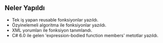 ## Neler Yapıldı 
- Tek iş yapan reusable fonksiyonlar yazıldı.
- Özyinelemeli algoritma ile fonksiyonlar yazıldı.
- XML yorumları ile fonksiyon tanımlandı.
- C# 6.0 ile gelen 'expression-bodied function members' metotlar yazıldı.